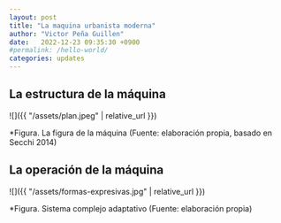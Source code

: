 ```yaml
---
layout: post
title: "La maquina urbanista moderna"
author: "Victor Peña Guillen"
date:   2022-12-23 09:35:30 +0900
#permalink: /hello-world/
categories: updates
---
```


## La estructura de la máquina

![]({{ "/assets/plan.jpeg" | relative_url }})

*Figura. La figura de la máquina (Fuente: elaboración propia, basado en Secchi 2014)

## La operación de la máquina

![]({{ "/assets/formas-expresivas.jpg" | relative_url }})

*Figura. Sistema complejo adaptativo (Fuente: elaboración propia)
